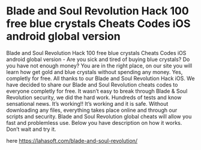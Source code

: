 # Blade and Soul Revolution Hack 100 free blue crystals Cheats Codes iOS android global version

Blade and Soul Revolution Hack 100 free blue crystals Cheats Codes iOS android global version - Are you sick and tired of buying blue crystals? Do you have not enough money? You are in the right place, on our site you will learn how get gold and blue crystals without spending any money. Yes, completly for free.
All thanks to our Blade and Soul Revolution Hack iOS. We have decided to share our Blade and Soul Revolution cheats codes to everyone completly for free. It wasn’t easy to break through Blade & Soul Revolution security, we did the hard work.
Hundreds of tests and know sensational news. It’s working!! It’s working and it is safe. Without downloading any files, everything takes place online and through our scripts and security.
Blade and Soul Revolution global cheats will allow you fast and problemless use. Below you have description on how it works. Don’t wait and try it.

here https://lahasoft.com/blade-and-soul-revolution/


